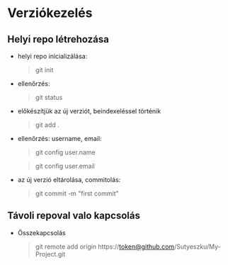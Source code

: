 # Verziókezelés
## Helyi repo létrehozása

- helyi repo inicializálása:
    > git init
- ellenőrzés:
    > git status
- előkészítjük az új verziót, beindexeléssel történik
    > git add .
- ellenőrzés: username, email:
    >git config user.name

    >git config user.email 
- az új verzió eltárolása, commitolás:
    >git commit -m "first commit"

## Távoli repoval valo kapcsolás

- Összekapcsolás
    >git remote add origin https://token@github.com/Sutyeszku/My-Project.git